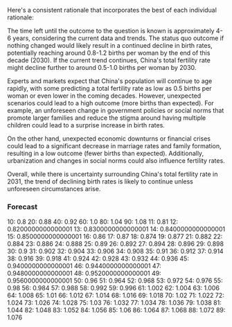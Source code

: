 Here's a consistent rationale that incorporates the best of each individual rationale:

The time left until the outcome to the question is known is approximately 4-6 years, considering the current data and trends. The status quo outcome if nothing changed would likely result in a continued decline in birth rates, potentially reaching around 0.8-1.2 births per woman by the end of this decade (2030). If the current trend continues, China's total fertility rate might decline further to around 0.5-1.0 births per woman by 2030.

Experts and markets expect that China's population will continue to age rapidly, with some predicting a total fertility rate as low as 0.5 births per woman or even lower in the coming decades. However, unexpected scenarios could lead to a high outcome (more births than expected). For example, an unforeseen change in government policies or social norms that promote larger families and reduce the stigma around having multiple children could lead to a surprise increase in birth rates.

On the other hand, unexpected economic downturns or financial crises could lead to a significant decrease in marriage rates and family formation, resulting in a low outcome (fewer births than expected). Additionally, urbanization and changes in social norms could also influence fertility rates.

Overall, while there is uncertainty surrounding China's total fertility rate in 2031, the trend of declining birth rates is likely to continue unless unforeseen circumstances arise.

### Forecast

10: 0.8
20: 0.88
40: 0.92
60: 1.0
80: 1.04
90: 1.08
11: 0.81
12: 0.8200000000000001
13: 0.8300000000000001
14: 0.8400000000000001
15: 0.8500000000000001
16: 0.86
17: 0.87
18: 0.874
19: 0.877
21: 0.882
22: 0.884
23: 0.886
24: 0.888
25: 0.89
26: 0.892
27: 0.894
28: 0.896
29: 0.898
30: 0.9
31: 0.902
32: 0.904
33: 0.906
34: 0.908
35: 0.91
36: 0.912
37: 0.914
38: 0.916
39: 0.918
41: 0.924
42: 0.928
43: 0.932
44: 0.936
45: 0.9400000000000001
46: 0.9440000000000001
47: 0.9480000000000001
48: 0.9520000000000001
49: 0.9560000000000001
50: 0.96
51: 0.964
52: 0.968
53: 0.972
54: 0.976
55: 0.98
56: 0.984
57: 0.988
58: 0.992
59: 0.996
61: 1.002
62: 1.004
63: 1.006
64: 1.008
65: 1.01
66: 1.012
67: 1.014
68: 1.016
69: 1.018
70: 1.02
71: 1.022
72: 1.024
73: 1.026
74: 1.028
75: 1.03
76: 1.032
77: 1.034
78: 1.036
79: 1.038
81: 1.044
82: 1.048
83: 1.052
84: 1.056
85: 1.06
86: 1.064
87: 1.068
88: 1.072
89: 1.076